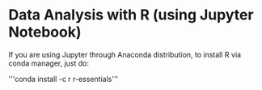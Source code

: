 # Data Analysis with R (using Jupyter Notebook)

If you are using Jupyter through Anaconda distribution, to install R via conda manager, just do:

'''conda install -c r r-essentials'''
